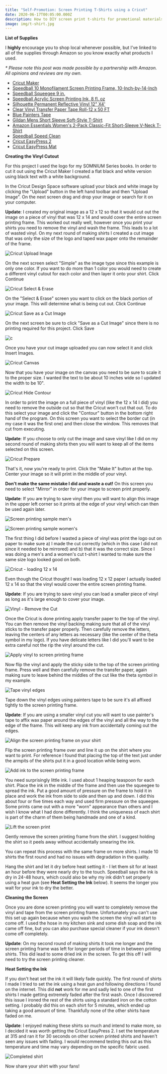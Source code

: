 ```yaml
---
title: "Self-Promotion: Screen Printing T-Shirts using a Cricut"
date: 2020-06-17T00:05:00.000Z
description: How to DIY screen print t-shirts for promotional materials
image: img/t-shirt.jpg
---
```

**List of Supplies**

I **highly** encourage you to shop local whenever possible, but I’ve linked to all of the supplies through Amazon so you know exactly what products I used.

*\* Please note this post was made possible by a partnership with Amazon. All opinions and reviews are my own.*

* [Cricut Maker](https://amzn.to/2YfHDfG)
* [Speedball 10 Monofilament Screen Printing Frame, 10-Inch-by-14-Inch](https://amzn.to/37HH0i9)
* [Speedball Squeegee 9 in.](https://amzn.to/2Bl0blQ)
* [Speedball Acrylic Screen Printing Ink, 8 fl. oz](https://amzn.to/37JJmNq)
* [Silhouette Permanent Reflective Vinyl 12" X4'](https://amzn.to/2UY5AWU)
* [Clear Vinyl Transfer Paper Tape Roll-12 x 50 FT](https://amzn.to/3fJfNi9)
* [Blue Painters Tape](https://amzn.to/2AOATg5)
* [Gildan Mens Short Sleeve Soft-Style T-Shirt](https://amzn.to/2UZqZ21)
* [Amazon Essentials Women's 2-Pack Classic-Fit Short-Sleeve V-Neck T-Shirt](https://amzn.to/3hIRYJ2)
* [Speedball Speed Clean](https://amzn.to/2N7VKO5)
* [Cricut EasyPress 2](https://amzn.to/37GXxTD)
* [Cricut EasyPress Mat](https://amzn.to/3eeXYXV)

**Creating the Vinyl Cutout**

For this project I used the logo for my SOMNIUM Series books. In order to cut it out using the Cricut Maker I created a flat black and white version using black text with a white background.

In the Cricut Design Space software upload your black and white image by clicking the "Upload" button in the left hand toolbar and then "Upload Image". On the next screen drag and drop your image or search for it on your computer.

**Update**: I created my original image as a 12 x 12 so that it would cut out the image on a piece of vinyl that was 12 x 14 and would cover the entire screen printing frame. This worked out really well, however once you print your shirts you need to remove the vinyl and wash the frame. This leads to a lot of wasted vinyl. On my next round of making shirts I created a cut image that was only the size of the logo and taped wax paper onto the remainder of the frame.

![Cricut Upload Image](img/screenprint1.png "Cricut Upload Image")

On the next screen select "Simple" as the image type since this example is only one color. If you want to do more than 1 color you would need to create a different vinyl cutout for each color and then layer it onto your shirt. Click Continue

![Cricut Select & Erase](img/screenprint2.png "Cricut Select & Erase")

On the "Select & Erase" screen you want to click on the black portion of your image. This will determine what is being cut out. Click Continue

![Cricut Save as a Cut Image](img/screenprint3.png "Cricut Save as a Cut Image")

On the next screen be sure to click "Save as a Cut Image" since there is no printing required for this project. Click Save

![c](img/screenprint4.png "Cricut Save as a Cut Image")

Once you have your cut image uploaded you can now select it and click Insert Images.

![Cricut Canvas](img/screenprint5.png "Cricut Canvas")

Now that you have your image on the canvas you need to be sure to scale it to the proper size. I wanted the text to be about 10 inches wide so I updated the width to be 10".

![Cricut Hide Contour](img/screenprint6.png "Cricut Hide Contour")

In order to print the image on a full piece of vinyl (like the 12 x 14 I did) you need to remove the outside cut so that the Cricut won't cut that out. To do this select your image and click the "Contour" button in the bottom right hand of the program. On this screen you want to select the border cut (in my case it was the first one) and then close the window. This removes that cut from executing.

**Update**: If you choose to only cut the image and save vinyl like I did on my second round of making shirts then you will want to keep all of the items selected on this screen.

![Cricut Prepare](img/screenprint7.png "Cricut Prepare")

That's it, now you're ready to print. Click the "Make It" button at the top. Center your image so it will print in the middle of your vinyl.

**Don't make the same mistake I did and waste a cut!** On this screen you need to select "Mirror" in order for your image to screen print properly.

**Update**: If you are trying to save vinyl then you will want to align this image in the upper left corner so it prints at the edge of your vinyl which can then be used again later.

![Screen printing sample men's](img/print1.jpg "Screen printing sample men's")

![Screen printing sample women's](img/print1w.jpg "Screen printing sample women's")

The first thing I did before I wasted a piece of vinyl was print the logo out on paper to make sure a) I made the cut correctly (which in this case I did not since it needed to be mirrored) and b) that it was the correct size. Since I was doing a men's and a women's cut t-shirt I wanted to make sure the same size logo looked good on both.

![Cricut - loading 12 x 14](img/print2.jpg "Cricut - loading 12 x 14")

Even though the Cricut thought I was loading 12 x 12 paper I actually loaded 12 x 14 so that the vinyl would cover the entire screen printing frame.

**Update**: If you are trying to save vinyl you can load a smaller piece of vinyl as long as it's large enough to cover your image.

![Vinyl - Remove the Cut](img/print4.jpg "Vinyl - Remove the Cut")

Once the Cricut is done printing apply transfer paper to the top of the vinyl. You can then remove the vinyl backing making sure that all of the vinyl sticks to the transfer paper properly. Then carefully remove the letters, leaving the centers of any letters as necessary (like the center of the theta symbol in my logo). If you have delicate letters like I did you'll want to be extra careful not the rip the vinyl around the cut.

![Apply vinyl to screen printing frame](img/print5.jpg "Apply vinyl to screen printing frame")

Now flip the vinyl and apply the sticky side to the top of the screen printing frame. Press well and then carefully remove the transfer paper, again making sure to leave behind the middles of the cut like the theta symbol in my example.

![Tape vinyl edges](img/print6.jpg "Tape vinyl edges")

Tape down the vinyl edges using painters tape to be sure it's all affixed tightly to the screen printing frame.

**Update**: If you are using a smaller vinyl cut you will want to use painter's tape to affix wax paper around the edges of the vinyl and all the way to the edge of the frame. This will keep any ink from accidentally coming out the edges.

![Align the screen printing frame on your shirt](img/print7.jpg "Align the screen printing frame on your shirt")

Flip the screen printing frame over and line it up on the shirt where you want to print. For reference I found that placing the top of the text just under the armpits of the shirts put it in a good location while being worn.

![Add ink to the screen printing frame](img/print8.jpg "Add ink to the screen printing frame")

You need surprisingly little ink. I used about 1 heaping teaspoon for each shirt. Place the ink in the middle of the frame and then use the squeegee to spread the ink. Put a good amount of pressure on the frame to hold it in place and work the ink from side to side and then up and down. I did this about four or five times each way and used firm pressure on the squeegee. Some prints came out with a more "worn" appearance than others and I wish I know what I had done differently. I think the uniqueness of each shirt is part of the charm of them being handmade and one of a kind.

![Lift the screen print](img/print9.jpg "Lift the screen print")

Gently remove the screen printing frame from the shirt. I suggest holding the shirt so it peels away without accidentally smearing the ink.

You can repeat this process with the same frame on more shirts. I made 10 shirts the first round and had no issues with degradation in the quality.

Hang the shirt and let it dry before heat setting it - I let them sit for at least an hour before they were nearly dry to the touch. Speedball says the ink is dry in 24-48 hours, which could also be why my ink didn't set properly using a heat gun (see **Heat Setting the Ink** below). It seems the longer you wait for your ink to dry the better.

**Cleaning the Screen**

Once you are done screen printing you will want to completely remove the vinyl and tape from the screen printing frame. Unfortunately you can't use this set up again because when you wash the screen the vinyl will start to come off. I used the hose in my kitchen sink and some dish soap and the ink came off fine, but you can also purchase special cleaner if your ink doesn't come off completely.

**Update**: On my second round of making shirts it took me longer and the screen printing frame was left for longer periods of time in between printing shirts. This did lead to some dried ink in the screen. To get this off I will need to try the screen printing cleaner.

**Heat Setting the Ink**

If you don't heat set the ink it will likely fade quickly. The first round of shirts I made I tried to set the ink using a heat gun and following directions I found on the internet. This did **not** work for me and sadly led to one of the first shirts I made getting extremely faded after the first wash. Once I discovered this issue I ironed the rest of the shirts using a standard iron on the cotton setting. I probably did this on each shirt for 5 minutes, which ended up taking a good amount of time. Thankfully none of the other shirts have faded on me.

**Update**: I enjoyed making these shirts so much and intend to make more, so I decided it was worth getting the Cricut EasyPress 2. I set the temperature at 315 and ran it for 30 seconds on other screen printed shirts and haven't seen any issues with fading. I would recommend testing this out as this temperature and time may vary depending on the specific fabric used.

![Completed shirt](img/print10.jpg "Completed shirt")

Now share your shirt with your fans!